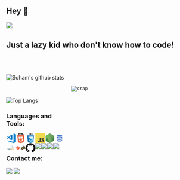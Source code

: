 ## Hey 🤎

<a href="https://hits.seeyoufarm.com"><img src="https://hits.seeyoufarm.com/api/count/incr/badge.svg?url=https%3A%2F%2Fgithub.com%2Fsohampod%2F&count_bg=%2358B0FF&title_bg=%23FF5858&icon=github.svg&icon_color=%23FFFFFF&title=stalk+counts&edge_flat=false"/></a>

## Just a lazy kid who don't know how to code!
<br/>
<br/>

![Soham's github stats](https://github-readme-stats.vercel.app/api?username=sohampod&show_icons=true&bg_color=#f7d081)

<code><img src="https://media.giphy.com/media/WTjXuYA2y4o3UZly3W/giphy.gif" alt="crap" align="right" width="330x" height="330px"  /></code>&nbsp;


![Top Langs](https://github-readme-stats.vercel.app/api/top-langs/?username=sohampod&layout=compact)



### Languages and Tools:


<img align="left" alt="Visual Studio Code" width="26px" src="https://raw.githubusercontent.com/github/explore/80688e429a7d4ef2fca1e82350fe8e3517d3494d/topics/visual-studio-code/visual-studio-code.png" />
<img align="left" alt="HTML5" width="26px" src="https://raw.githubusercontent.com/github/explore/80688e429a7d4ef2fca1e82350fe8e3517d3494d/topics/html/html.png" />
<img align="left" alt="CSS3" width="26px" src="https://raw.githubusercontent.com/github/explore/80688e429a7d4ef2fca1e82350fe8e3517d3494d/topics/css/css.png" />
<img align="left" alt="JavaScript" width="26px" src="https://raw.githubusercontent.com/github/explore/80688e429a7d4ef2fca1e82350fe8e3517d3494d/topics/javascript/javascript.png" />
<img align="left" alt="Node.js" width="26px" src="https://raw.githubusercontent.com/github/explore/80688e429a7d4ef2fca1e82350fe8e3517d3494d/topics/nodejs/nodejs.png" />
<img align="left" alt="SQL" width="26px" src="https://raw.githubusercontent.com/github/explore/80688e429a7d4ef2fca1e82350fe8e3517d3494d/topics/sql/sql.png" />
<img align="left" alt="MySQL" width="26px" src="https://raw.githubusercontent.com/github/explore/80688e429a7d4ef2fca1e82350fe8e3517d3494d/topics/mysql/mysql.png" />
<img align="left" alt="Git" width="26px" src="https://raw.githubusercontent.com/github/explore/80688e429a7d4ef2fca1e82350fe8e3517d3494d/topics/git/git.png" />
<img align="left" alt="GitHub" width="26px" src="https://raw.githubusercontent.com/github/explore/78df643247d429f6cc873026c0622819ad797942/topics/github/github.png" />
<img align="left" src="https://cdn.jsdelivr.net/npm/programming-languages-logos/src/cpp/cpp.png" height="27">
<img align="left" src="https://cdn.jsdelivr.net/npm/programming-languages-logos/src/python/python.png" height="27">
<img align="left" src="https://cdn.jsdelivr.net/npm/programming-languages-logos/src/c/c.png" height="27">
<img align="left" src="https://cdn.jsdelivr.net/npm/programming-languages-logos/src/java/java.png" height="27">
<br/>
<br/>
 
 ###  Contact me:   
  
  
  [<img src="https://img.icons8.com/color/48/000000/linkedin.png" width="3.5%"/>](https://www.linkedin.com/in/sohampoddar/)
  [<img src="https://img.icons8.com/color/48/000000/behance.png" width="3.5%"/>](https://www.behance.net/sohampoddar)
  




<!--
Here are some ideas to get you started:

- 🔭 I’m currently working on ...
- 🌱 I’m currently learning ...
- 👯 I’m looking to collaborate on ...
- 🤔 I’m looking for help with ...
- 💬 Ask me about ...
- 📫 How to reach me: ...
- 😄 Pronouns: ...
- ⚡ Fun fact: ...
-->
